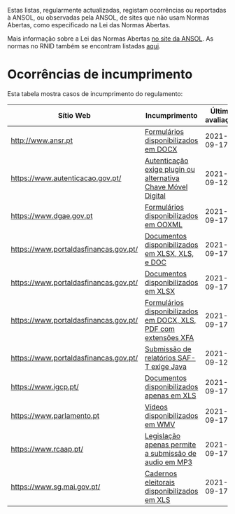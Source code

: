 Estas listas, regularmente actualizadas, registam ocorrências ou reportadas à ANSOL, ou observadas pela ANSOL, de sites que não usam Normas Abertas, como especificado na Lei das Normas Abertas.

Mais informação sobre a Lei das Normas Abertas [no site da ANSOL](https://ansol.org/normasabertas/rnid). As normas no RNID também se encontram listadas [aqui](RNID.md).

# Ocorrências de incumprimento

Esta tabela mostra casos de incumprimento do regulamento:

| Sítio Web | Incumprimento | Última avaliação | Pedido de Resolução |
| --------- | ------------- | ---------------- | ------------------- |
| http://www.ansr.pt | [Formulários disponibilizados em DOCX](http://www.ansr.pt/Contraordenacoes/Formularios/Pages/default.aspx) | 2021-09-17 | TBD |
| https://www.autenticacao.gov.pt/ | [Autenticação exige plugin ou alternativa Chave Móvel Digital](https://www.autenticacao.gov.pt/) | 2021-09-12 | TBD |
| https://www.dgae.gov.pt | [Formulários disponibilizados em OOXML](https://www.dgae.gov.pt/documentacao-/formularios.aspx) | 2021-09-17 | TBD |
| https://www.portaldasfinancas.gov.pt/ | [Documentos disponibilizados em XLSX, XLS, e DOC](https://info.portaldasfinancas.gov.pt/pt/apoio_contribuinte/tabela_ret_doclib/Pages/default.aspx) | 2021-09-17 | TBD |
| https://www.portaldasfinancas.gov.pt/ | [Documentos disponibilizados em XLSX](https://info.portaldasfinancas.gov.pt/pt/dgci/contactos_servicos/enderecos_contactos/Pages/contactos.aspx) | 2021-09-17 | TBD |
| https://www.portaldasfinancas.gov.pt/ | [Formulários disponibilizados em DOCX, XLS, PDF com extensões XFA](https://info-aduaneiro.portaldasfinancas.gov.pt/pt/publicacoes_formularios/formularios/Pages/formularios.aspx) | 2021-09-17 | TBD |
| https://www.portaldasfinancas.gov.pt/ | [Submissão de relatórios SAF-T exige Java](https://faturas.portaldasfinancas.gov.pt/enviarSaftAppletForm.action) | 2021-09-12 | TBD |
| https://www.igcp.pt/ | [Documentos disponibilizados apenas em XLS](https://www.igcp.pt/pt/menu-lateral/leiloes/obrigacoes-do-tesouro/) | 2021-09-17 | TBD |
| https://www.parlamento.pt | [Vídeos disponibilizados em WMV](https://www.parlamento.pt/ActividadeParlamentar/Paginas/DetalheAudiencia.aspx?BID=99371) | 2021-09-17 | TBD |
| https://www.rcaap.pt/ | [Legislação apenas permite a submissão de audio em MP3](https://dre.tretas.org/dre/2159741/despacho-14167-2015-de-1-de-dezembro) | 2021-09-17 | TBD |
| https://www.sg.mai.gov.pt/ | [Cadernos eleitorais disponibilizados em XLS](https://www.sg.mai.gov.pt/AdministracaoEleitoral/RecenseamentoEleitoral/ResultadosRecenseamento/Paginas/default.aspx) | 2021-09-17 | TBD |
